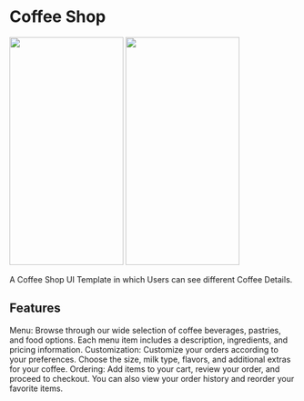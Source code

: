 # Coffee Shop

<img src="https://github.com/SKeval/coffee_shop_ui/assets/100701924/fb0f6ddb-5717-4269-b1b9-b6805323609f" data-canonical-src="https://github.com/SKeval/coffee_shop_ui/assets/100701924/fb0f6ddb-5717-4269-b1b9-b6805323609f" width="200" height="400" />

<img src="https://github.com/SKeval/coffee_shop_ui/assets/100701924/59b3e119-3f8b-4b50-b5fd-d723f2a1bb82" data-canonical-src="https://github.com/SKeval/coffee_shop_ui/assets/100701924/59b3e119-3f8b-4b50-b5fd-d723f2a1bb82" width="200" height="400" />

A Coffee Shop UI Template in which Users can see different Coffee Details.

## Features

Menu: Browse through our wide selection of coffee beverages, pastries, and food options. Each menu item includes a description, ingredients, and pricing information.
Customization: Customize your orders according to your preferences. Choose the size, milk type, flavors, and additional extras for your coffee.
Ordering: Add items to your cart, review your order, and proceed to checkout. You can also view your order history and reorder your favorite items.


